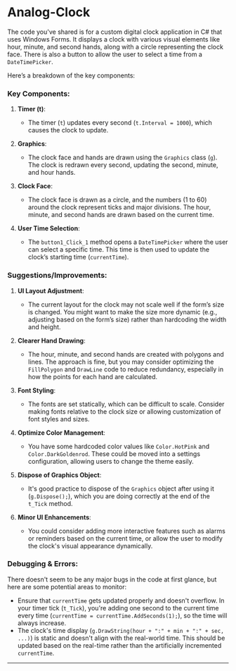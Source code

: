 # Analog-Clock
The code you've shared is for a custom digital clock application in C# that uses Windows Forms. It displays a clock with various visual elements like hour, minute, and second hands, along with a circle representing the clock face. There is also a button to allow the user to select a time from a `DateTimePicker`. 

Here’s a breakdown of the key components:

### Key Components:
1. **Timer (t)**: 
   - The timer (`t`) updates every second (`t.Interval = 1000`), which causes the clock to update.
   
2. **Graphics**: 
   - The clock face and hands are drawn using the `Graphics` class (`g`). The clock is redrawn every second, updating the second, minute, and hour hands.

3. **Clock Face**: 
   - The clock face is drawn as a circle, and the numbers (1 to 60) around the clock represent ticks and major divisions. The hour, minute, and second hands are drawn based on the current time.

4. **User Time Selection**: 
   - The `button1_Click_1` method opens a `DateTimePicker` where the user can select a specific time. This time is then used to update the clock’s starting time (`currentTime`).

### Suggestions/Improvements:

1. **UI Layout Adjustment**: 
   - The current layout for the clock may not scale well if the form’s size is changed. You might want to make the size more dynamic (e.g., adjusting based on the form’s size) rather than hardcoding the width and height.

2. **Clearer Hand Drawing**: 
   - The hour, minute, and second hands are created with polygons and lines. The approach is fine, but you may consider optimizing the `FillPolygon` and `DrawLine` code to reduce redundancy, especially in how the points for each hand are calculated.

3. **Font Styling**: 
   - The fonts are set statically, which can be difficult to scale. Consider making fonts relative to the clock size or allowing customization of font styles and sizes.

4. **Optimize Color Management**: 
   - You have some hardcoded color values like `Color.HotPink` and `Color.DarkGoldenrod`. These could be moved into a settings configuration, allowing users to change the theme easily.

5. **Dispose of Graphics Object**: 
   - It's good practice to dispose of the `Graphics` object after using it (`g.Dispose();`), which you are doing correctly at the end of the `t_Tick` method.

6. **Minor UI Enhancements**: 
   - You could consider adding more interactive features such as alarms or reminders based on the current time, or allow the user to modify the clock's visual appearance dynamically.

### Debugging & Errors:
There doesn't seem to be any major bugs in the code at first glance, but here are some potential areas to monitor:
- Ensure that `currentTime` gets updated properly and doesn't overflow. In your timer tick (`t_Tick`), you're adding one second to the current time every time (`currentTime = currentTime.AddSeconds(1);`), so the time will always increase.
- The clock's time display (`g.DrawString(hour + ":" + min + ":" + sec, ...)`) is static and doesn't align with the real-world time. This should be updated based on the real-time rather than the artificially incremented `currentTime`.

---

